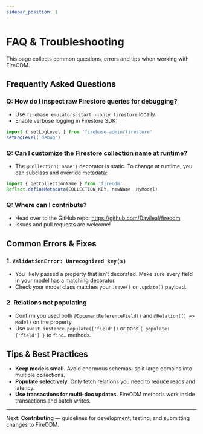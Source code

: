 ```yaml
---
sidebar_position: 1
---
```


# FAQ & Troubleshooting

This page collects common questions, errors and tips when working with FireODM.

## Frequently Asked Questions

### Q: How do I inspect raw Firestore queries for debugging?
- Use `firebase emulators:start --only firestore` locally.
- Enable verbose logging in Firestore SDK:`
```typescript
import { setLogLevel } from 'firebase-admin/firestore'
setLogLevel('debug')
```

### Q: Can I customize the Firestore collection name at runtime?
- The `@Collection('name')` decorator is static. To change at runtime, you can subclass and override metadata:
```typescript
import { getCollectionName } from 'fireodm'
Reflect.defineMetadata(COLLECTION_KEY, newName, MyModel)
```

### Q: Where can I contribute?
- Head over to the GitHub repo: https://github.com/Davileal/fireodm
- Issues and pull requests are welcome!

## Common Errors & Fixes

### 1. **`ValidationError: Unrecognized key(s)`**
- You likely passed a property that isn’t decorated. Make sure every field in your model has a matching decorator.
- Check your model class matches your `.save()` or `.update()` payload.

### 2. **Relations not populating**
- Confirm you used both `@DocumentReferenceField()` and `@Relation(() => Model)` on the property.
- Use `await instance.populate(['field'])` or pass `{ populate: ['field'] }` to `find…` methods.

## Tips & Best Practices

- **Keep models small.** Avoid enormous schemas; split large domains into multiple collections.
- **Populate selectively.** Only fetch relations you need to reduce reads and latency.
- **Use transactions for multi-doc updates.** FireODM methods work inside transactions and batch writes.

---

Next: **Contributing** — guidelines for development, testing, and submitting changes to FireODM.

